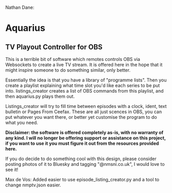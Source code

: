 Nathan Dane:
# Aquarius
## TV Playout Controller for OBS

This is a terrible bit of software which remotes controls OBS via Websockets to create a live TV stream. It is offered here in the hope that it might inspire someone to do something similar, only better.

Essentially the idea is that you have a library of "programme lists". Then you create a playlist explaining what time slot you'd like each series to be put into. listings_creator creates a list of OBS commands from this playlist, and then aquarius.py plays them out.

Listings_creator will try to fill time between episodes with a clock, ident, text bulletin or Pages From Ceefax. These are all just scences in OBS, you can put whatever you want there, or better yet customise the program to do what you need.

**Disclaimer: the software is offered completely as-is, with no warranty of any kind. I will no longer be offering support or assistance on this project, if you want to use it you must figure it out from the resources provided here.**

If you do decide to do something cool with this design, please consider posting photos of it to Bluesky and tagging "@nmsni.co.uk", I would love to see it!

Max de Vos:
Added easier to use episode_listing_creator.py and a tool to change nmptv.json easier.
